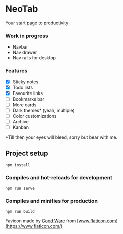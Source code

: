 # NeoTab
Your start page to productivity

### Work in progress
- Navbar
- Nav drawer
- Nav rails for desktop

### Features
- [x] Sticky notes
- [x] Todo lists
- [x] Favourite links
- [ ] Bookmarks bar
- [ ] More cards
- [ ] Dark themes* (yeah, multiple)
- [ ] Color customizations
- [ ] Archive
- [ ] Kanban

*Till then your eyes will bleed, sorry but bear with me.

## Project setup
```
npm install
```

### Compiles and hot-reloads for development
```
npm run serve
```

### Compiles and minifies for production
```
npm run build
```

Favicon made by [Good Ware](https://www.flaticon.com/authors/good-ware) from [www.flaticon.com](https://www.flaticon.com/)
